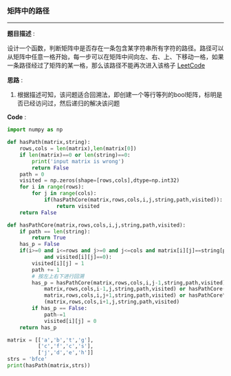 ### 矩阵中的路径

---

__题目描述__ :

设计一个函数，判断矩阵中是否存在一条包含某字符串所有字符的路径。路径可以从矩阵中任意一格开始，每一步可以在矩阵中间向左、右、上、下移动一格，如果一条路径经过了矩阵的某一格，那么该路径不能再次进入该格子 [LeetCode](https://github.com/GYQ2017/algorithm/blob/master/LC_File/037.md) 

__思路__ :

1. 根据描述可知，该问题适合回溯法，即创建一个等行等列的bool矩阵，标明是否已经访问过，然后递归的解决该问题

__Code__ :

```python
import numpy as np

def hasPath(matrix,string):
    rows,cols = len(matrix),len(matrix[0])
    if len(matrix)==0 or len(string)==0:
        print('input matrix is wrong')
        return False
    path = 0
    visited = np.zeros(shape=[rows,cols],dtype=np.int32)
    for i in range(rows):
        for j in range(cols):
            if(hasPathCore(matrix,rows,cols,i,j,string,path,visited)):
                return visited
    return False

def hasPathCore(matrix,rows,cols,i,j,string,path,visited):
    if path == len(string):
        return True
    has_p = False
    if(i>=0 and i<=rows and j>=0 and j<=cols and matrix[i][j]==string[path]
            and visited[i][j]==0):
        visited[i][j] = 1
        path += 1
        # 按左上右下进行回溯
        has_p = hasPathCore(matrix,rows,cols,i,j-1,string,path,visited) or hasPathCore(
            matrix,rows,cols,i-1,j,string,path,visited) or hasPathCore(
            matrix,rows,cols,i,j+1,string,path,visited) or hasPathCore\
            (matrix,rows,cols,i+1,j,string,path,visited)
        if has_p == False:
            path-=1
            visited[i][j] = 0
    return has_p

matrix = [['a','b','t','g'],
          ['c','f','c','s'],
          ['j','d','e','h']]
strs = 'bfce'
print(hasPath(matrix,strs))
```

